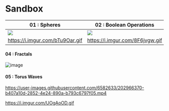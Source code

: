
# Sandbox

| 01 : Spheres | 02 : Boolean Operations | 03 : Infinity |
--- | --- | ---
|![](https://i.imgur.com/bTu9Oar.gif)|![](https://i.imgur.com/8F6jvgw.gif)|![](https://i.imgur.com/qhLgloL.gif)|
|https://i.imgur.com/bTu9Oar.gif|https://i.imgur.com/8F6jvgw.gif|https://i.imgur.com/qhLgloL.gif|


#### 04 : Fractals  

![image](https://user-images.githubusercontent.com/6582633/202964116-12d16857-4d83-4939-b5b7-62f0f64d6d88.png)

  
#### 05 : Torus Waves  

https://user-images.githubusercontent.com/6582633/202966370-b407a10d-2852-4e24-890a-b793c6797f05.mp4  

https://i.imgur.com/UOgAoOD.gif
